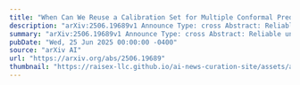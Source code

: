 ```yaml
---
title: "When Can We Reuse a Calibration Set for Multiple Conformal Predictions?"
description: "arXiv:2506.19689v1 Announce Type: cross Abstract: Reliable uncertainty quantification is crucial for the trustworthiness of machine learning applications. Inductive Conformal Prediction (ICP) offers a distribution-free framework for generating prediction sets or intervals with user-specified confidence. However, standard ICP guarantees are marginal and typically require a fresh calibration set for each new prediction to maintain their validity. This paper addresses this practical limitation by demonstrating how e-conformal prediction, in conjunction with Hoeffding's inequality, can enable the repeated use of a single calibration set with a high probability of preserving the desired coverage. Through a case study on the CIFAR-10 dataset, we train a deep neural network and utilise a calibration set to estimate a Hoeffding correction. This correction allows us to apply a modified Markov's inequality, leading to the construction of prediction sets with quantifiable confidence. Our results illustrate the feasibility of maintaining provable performance in conformal prediction while enhancing its practicality by reducing the need for repeated calibration. The code for this work is publicly available."
summary: "arXiv:2506.19689v1 Announce Type: cross Abstract: Reliable uncertainty quantification is crucial for the trustworthiness of machine learning applications. Inductive Conformal Prediction (ICP) offers a distribution-free framework for generating prediction sets or intervals with user-specified confidence. However, standard ICP guarantees are marginal and typically require a fresh calibration set for each new prediction to maintain their validity. This paper addresses this practical limitation by demonstrating how e-conformal prediction, in conjunction with Hoeffding's inequality, can enable the repeated use of a single calibration set with a high probability of preserving the desired coverage. Through a case study on the CIFAR-10 dataset, we train a deep neural network and utilise a calibration set to estimate a Hoeffding correction. This correction allows us to apply a modified Markov's inequality, leading to the construction of prediction sets with quantifiable confidence. Our results illustrate the feasibility of maintaining provable performance in conformal prediction while enhancing its practicality by reducing the need for repeated calibration. The code for this work is publicly available."
pubDate: "Wed, 25 Jun 2025 00:00:00 -0400"
source: "arXiv AI"
url: "https://arxiv.org/abs/2506.19689"
thumbnail: "https://raisex-llc.github.io/ai-news-curation-site/assets/arxiv.png"
---
```



